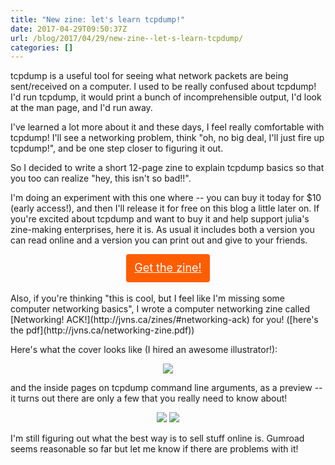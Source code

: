 ```yaml
---
title: "New zine: let's learn tcpdump!"
date: 2017-04-29T09:50:37Z
url: /blog/2017/04/29/new-zine--let-s-learn-tcpdump/
categories: []
---
```


<script src="https://gumroad.com/js/gumroad.js"></script>
<style>
.button {
    background-color: #ff5e00;
    display: inline-block;
    color: white;
    margin-bottom: 0;
    font-weight: normal;
    text-align: center;
    vertical-align: middle;
    touch-action: manipulation;
    cursor: pointer;
    background-image: none;
    border: 1px solid transparent;
    white-space: nowrap;
    padding: 6px 12px;
    font-size: 18px;
    line-height: 1.7;
    border-radius: 4px;
    -webkit-user-select: none;
    -moz-user-select: none;
    -ms-user-select: none;
    user-select: none;
}
}
</style>

tcpdump is a useful tool for seeing what network packets are being
sent/received on a computer. I used to be really confused about tcpdump!
I'd run tcpdump, it would print a bunch of incomprehensible output, I'd
look at the man page, and I'd run away.

I've learned a lot more about it and these days, I feel really
comfortable with tcpdump! I'll see a networking problem, think
"oh, no big deal, I'll just fire up tcpdump!", and be one step closer to
figuring it out.

So I decided to write a short 12-page zine to explain tcpdump basics so that
you too can realize "hey, this isn't so bad!!".

I'm doing an experiment with this one where -- you can buy it today for $10
(early access!), and then I'll release it for free on this blog a little later
on. If you're excited about tcpdump and want to buy it and help support julia's
zine-making enterprises, here it is. As usual it includes both a version you
can read online and a version you can print out and give to your friends.

<div align="center">
<a class="button" href="https://gum.co/LcKLx?wanted=true" target="_blank" data-gumroad-single-product="true">Get the zine!</a>
</div>

<br>
Also, if you're thinking "this is cool, but I feel like I'm missing some computer networking basics", I wrote a computer networking zine called [Networking! ACK!](http://jvns.ca/zines/#networking-ack) for you! ([here's the pdf](http://jvns.ca/networking-zine.pdf))

Here's what the cover looks like (I hired an awesome illustrator!):

<div align="center">
<img src="https://jvns.ca/images/tcpdump-cover.jpg">
</div>

and the inside pages on tcpdump command line arguments, as a preview -- it
turns out there are only a few that you really need to know about!

<div align="center">
<img src="https://jvns.ca/images/tcpdump_command_line_arguments.png">
<img src="https://jvns.ca/images/tcpdump_command_line_arguments2.png">
</div>

I'm still figuring out what the best way is to sell stuff online is. Gumroad
seems reasonable so far but let me know if there are problems with it!

